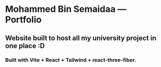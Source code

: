 # Mohammed Bin Semaidaa — Portfolio

## Website built to host all my university project in one place :D

### Built with Vite + React + Tailwind + react-three-fiber.


